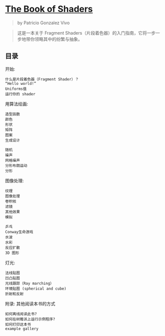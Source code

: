 # [The Book of Shaders](https://thebookofshaders.com/?lan=ch)

> by Patricio Gonzalez Vivo

> 这是一本关于 Fragment Shaders（片段着色器）的入门指南，它将一步一步地带你领略其中的纷繁与抽象。

##   目录

开始: 

    什么是片段着色器（Fragment Shader）？
    “Hello world!”
    Uniforms值
    运行你的 shader

用算法绘画:

    造型函数
    颜色
    形状
    矩阵
    图案
    生成设计
    
    随机
    噪声
    网格噪声
    分形布朗运动
    分形

图像处理:

    纹理
    图像处理
    卷积核
    滤镜
    其他效果
    模拟
    
    乒乓
    Conway生命游戏
    水波
    水彩
    反应扩散
    3D 图形

灯光:

    法线贴图
    凹凸贴图
    光线跟踪（Ray marching）
    环境贴图 (spherical and cube)
    折射和反射

附录: 其他阅读本书的方式

    如何离线阅读此书?
    如何在树莓派上运行示例程序?
    如何打印这本书
    example gallery